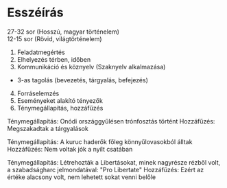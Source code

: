 # Esszéírás  
27-32 sor (Hosszú, magyar történelem)  
12-15 sor (Rövid, világtörténelem)  
  
1. Feladatmegértés  
2. Elhelyezés térben, időben  
3. Kommunikáció és köznyelv (Szaknyelv alkalmazása)	  
- 3-as tagolás (bevezetés, tárgyalás, befejezés)  
4. Forráselemzés  
5. Eseményeket alakító tényezők
6. Ténymegállapítás, hozzáfűzés

Ténymegállapítás: Onódi országgyűlésen trónfosztás történt
Hozzáfűzés: Megszakadtak a tárgyalások

Ténymegállapítás: A kuruc haderők főleg könnyűlovasokból álltak
Hozzáfűzés: Nem voltak jók a nyílt csatában

Ténymegállapítás: Létrehozták a Libertásokat, minek nagyrésze rézből volt, a szabadságharc jelmondatával: "Pro Libertate"
Hozzáfűzés: Ezért az értéke alacsony volt, nem lehetett sokat venni belőle